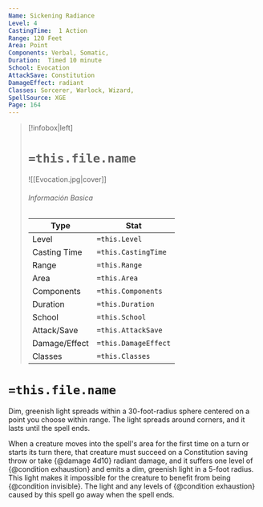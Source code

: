 ```yaml
---
Name: Sickening Radiance
Level: 4
CastingTime:  1 Action 
Range: 120 Feet
Area: Point
Components: Verbal, Somatic, 
Duration:  Timed 10 minute
School: Evocation
AttackSave: Constitution
DamageEffect: radiant
Classes: Sorcerer, Warlock, Wizard, 
SpellSource: XGE
Page: 164
---
```


>[!infobox|left]
># `=this.file.name`
>![[Evocation.jpg|cover]]
> ###### Información Basica
> Type |  Stat |
> ---|---|
> Level | `=this.Level` |
> Casting Time | `=this.CastingTime` |
> Range | `=this.Range` |
> Area | `=this.Area` |
> Components | `=this.Components` |
> Duration | `=this.Duration` |
> School | `=this.School` |
> Attack/Save | `=this.AttackSave` |
> Damage/Effect | `=this.DamageEffect` |
> Classes | `=this.Classes` |

# `=this.file.name`
Dim, greenish light spreads within a 30-foot-radius sphere centered on a point you choose within range. The light spreads around corners, and it lasts until the spell ends.

When a creature moves into the spell&#x27;s area for the first time on a turn or starts its turn there, that creature must succeed on a Constitution saving throw or take {@damage 4d10} radiant damage, and it suffers one level of {@condition exhaustion} and emits a dim, greenish light in a 5-foot radius. This light makes it impossible for the creature to benefit from being {@condition invisible}. The light and any levels of {@condition exhaustion} caused by this spell go away when the spell ends.



 


 


